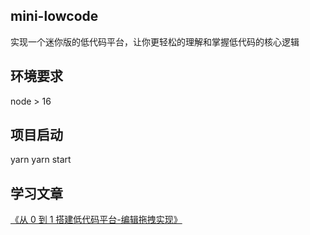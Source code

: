 ## mini-lowcode

实现一个迷你版的低代码平台，让你更轻松的理解和掌握低代码的核心逻辑

## 环境要求

node > 16

## 项目启动

yarn
yarn start

## 学习文章

[《从 0 到 1 搭建低代码平台-编辑拖拽实现》](https://juejin.cn/post/7319297259643764770#heading-5)

